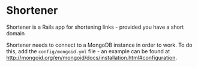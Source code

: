 Shortener
===

Shortener is a Rails app for shortening links - provided you have a short domain

Shortener needs to connect to a MongoDB instance in order to work. To do this,
add the `config/mongoid.yml` file - an example can be found at
http://mongoid.org/en/mongoid/docs/installation.html#configuration.
